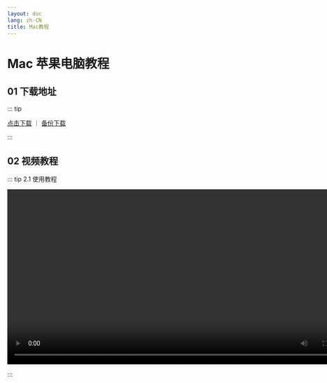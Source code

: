```yaml
---
layout: doc
lang: zh-CN
title: Mac教程
---
```


# Mac 苹果电脑教程

## 01 下载地址

::: tip

<a href="./client/macpro.dmg" style="">点击下载</a>
｜
<a href="https://webs.lanzoue.com/ClashXPro" style="">备份下载</a>

:::

## 02 视频教程

::: tip 2.1 使用教程

<video controls>
  <source src="./public/v/m/mac.webm" type="video/webm" />
</video>

:::

<style>
  video {
    height: 400px;
    
  }
</style>